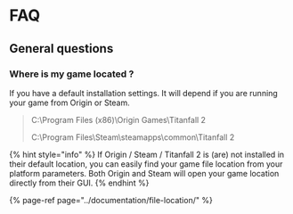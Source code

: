 # FAQ

## General questions

### Where is my game located ?

If you have a default installation settings. It will depend if you are running your game from Origin or Steam.

> C:\Program Files \(x86\)\Origin Games\Titanfall 2
>
> C:\Program Files\Steam\steamapps\common\Titanfall 2

{% hint style="info" %}
If Origin / Steam / Titanfall 2 is \(are\) not installed in their default location, you can easily find your game file location from your platform parameters. Both Origin and Steam will open your game location directly from their GUI.
{% endhint %}

{% page-ref page="../documentation/file-location/" %}



